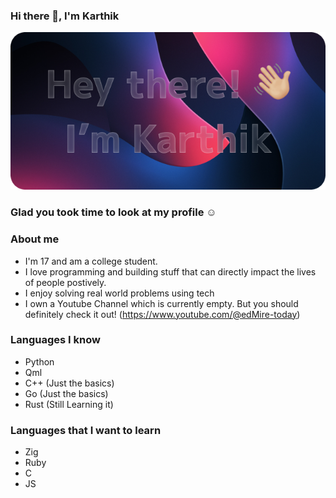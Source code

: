 ### Hi there 👋, I'm Karthik
![alt What's this?](https://github.com/KS-the-visionary/KS-the-visionary/blob/main/Banner.png)

### Glad you took time to look at my profile ☺️


### About me
- I'm 17 and am a college student.
- I love programming and building stuff that can directly impact the lives of people postively.
- I enjoy solving real world problems using tech
- I own a Youtube Channel which is currently empty. But you should definitely check it out! (https://www.youtube.com/@edMire-today)

### Languages I know
- Python
- Qml
- C++ (Just the basics)
- Go (Just the basics)
- Rust (Still Learning it)

### Languages that I want to learn
- Zig
- Ruby
- C
- JS
